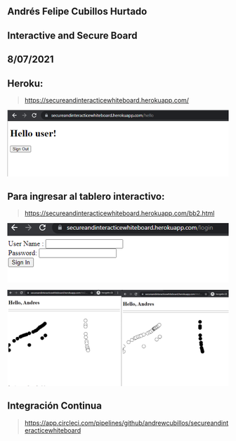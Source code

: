 ## Andrés Felipe Cubillos Hurtado
## Interactive and Secure Board
## 8/07/2021
## Heroku:
> https://secureandinteracticewhiteboard.herokuapp.com/

![alt text](https://raw.githubusercontent.com/andrewcubillos/secureandinteracticewhiteboard/master/img/hello.png)


## Para ingresar al tablero interactivo:
> https://secureandinteracticewhiteboard.herokuapp.com/bb2.html

![alt text](https://raw.githubusercontent.com/andrewcubillos/secureandinteracticewhiteboard/master/img/login.png)

![alt text](https://raw.githubusercontent.com/andrewcubillos/secureandinteracticewhiteboard/master/img/interactive.png)


## Integración Continua
> https://app.circleci.com/pipelines/github/andrewcubillos/secureandinteracticewhiteboard